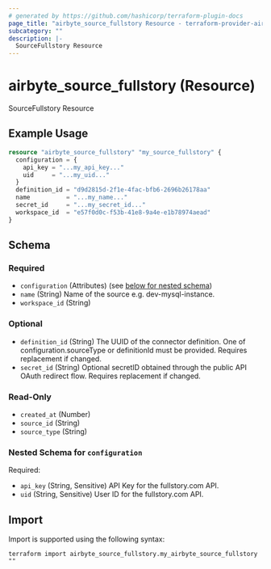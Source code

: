 ```yaml
---
# generated by https://github.com/hashicorp/terraform-plugin-docs
page_title: "airbyte_source_fullstory Resource - terraform-provider-airbyte"
subcategory: ""
description: |-
  SourceFullstory Resource
---
```


# airbyte_source_fullstory (Resource)

SourceFullstory Resource

## Example Usage

```terraform
resource "airbyte_source_fullstory" "my_source_fullstory" {
  configuration = {
    api_key = "...my_api_key..."
    uid     = "...my_uid..."
  }
  definition_id = "d9d2815d-2f1e-4fac-bfb6-2696b26178aa"
  name          = "...my_name..."
  secret_id     = "...my_secret_id..."
  workspace_id  = "e57f0d0c-f53b-41e8-9a4e-e1b78974aead"
}
```

<!-- schema generated by tfplugindocs -->
## Schema

### Required

- `configuration` (Attributes) (see [below for nested schema](#nestedatt--configuration))
- `name` (String) Name of the source e.g. dev-mysql-instance.
- `workspace_id` (String)

### Optional

- `definition_id` (String) The UUID of the connector definition. One of configuration.sourceType or definitionId must be provided. Requires replacement if changed.
- `secret_id` (String) Optional secretID obtained through the public API OAuth redirect flow. Requires replacement if changed.

### Read-Only

- `created_at` (Number)
- `source_id` (String)
- `source_type` (String)

<a id="nestedatt--configuration"></a>
### Nested Schema for `configuration`

Required:

- `api_key` (String, Sensitive) API Key for the fullstory.com API.
- `uid` (String, Sensitive) User ID for the fullstory.com API.

## Import

Import is supported using the following syntax:

```shell
terraform import airbyte_source_fullstory.my_airbyte_source_fullstory ""
```
